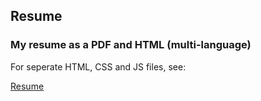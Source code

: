 ## Resume

### My resume as a PDF and HTML (multi-language)

For seperate HTML, CSS and JS files, see:

<a href="https://github.com/MikeBidinger/Web_Dev/tree/main/Resume">Resume</a>

<!--
<!DOCTYPE html>
<html>
<head>
</head>
<body>
  <h1>Resume</h1>
  <h3>My resume within one HTML file</h3>
  <p>For seperate HTML, CSS and JS files, see:</p>
  <p>https://github.com/MikeBidinger/Web_Dev/tree/main/Resume</p>
</body>
</html>
